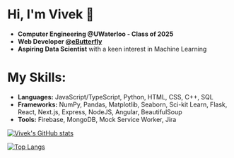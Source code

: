 # Hi, I'm Vivek 👋

* **Computer Engineering @UWaterloo - Class of 2025**
* **Web Developer @[eButterfly](https://www.e-butterfly.org/ebapp/en)**
* **Aspiring Data Scientist** with a keen interest in Machine Learning

# My Skills:
* **Languages:** JavaScript/TypeScript, Python, HTML, CSS, C++, SQL
* **Frameworks:** NumPy, Pandas, Matplotlib, Seaborn, Sci-kit Learn, Flask, React, Next.js, Express, NodeJS, Angular, BeautifulSoup
* **Tools:** Firebase, MongoDB, Mock Service Worker, Jira

[![Vivek's GitHub stats](https://github-readme-stats.vercel.app/api?username=valamuri2020&theme=tokyonight&count_private=true)](https://github.com/anuraghazra/github-readme-stats)

[![Top Langs](https://github-readme-stats.vercel.app/api/top-langs?username=valamuri2020&theme=tokyonight&layout=compact)](https://github.com/anuraghazra/github-readme-stats)

